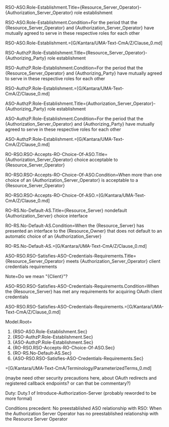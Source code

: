 RSO-ASO.Role-Establishment.Title={Resource_Server_Operator}-{Authorization_Server_Operator} role establishment

RSO-ASO.Role-Establishment.Condition=For the period that the {Resource_Server_Operator} and {Authorization_Server_Operator} have mutually agreed to serve in these respective roles for each other

RSO-ASO.Role-Establishment.=[G/Kantara/UMA-Text-CmA/Z/Clause_0.md]


RSO-AuthzP.Role-Establishment.Title={Resource_Server_Operator}-{Authorizing_Party} role establishment

RSO-AuthzP.Role-Establishment.Condition=For the period that the {Resource_Server_Operator} and {Authorizing_Party} have mutually agreed to serve in these respective roles for each other

RSO-AuthzP.Role-Establishment.=[G/Kantara/UMA-Text-CmA/Z/Clause_0.md]


ASO-AuthzP.Role-Establishment.Title={Authorization_Server_Operator}-{Authorizing_Party} role establishment

ASO-AuthzP.Role-Establishment.Condition=For the period that the {Authorization_Server_Operator} and {Authorizing_Party} have mutually agreed to serve in these respective roles for each other

ASO-AuthzP.Role-Establishment.=[G/Kantara/UMA-Text-CmA/Z/Clause_0.md]


RO-RSO.RSO-Accepts-RO-Choice-Of-ASO.Title={Authorization_Server_Operator} choice acceptable to {Resource_Server_Operator}

RO-RSO.RSO-Accepts-RO-Choice-Of-ASO.Condition=When more than one choice of an {Authorization_Server_Operator} is acceptable to a {Resource_Server_Operator}

RO-RSO.RSO-Accepts-RO-Choice-Of-ASO.=[G/Kantara/UMA-Text-CmA/Z/Clause_0.md]


RO-RS.No-Default-AS.Title={Resource_Server} nondefault {Authorization_Server} choice interface

RO-RS.No-Default-AS.Condition=When the {Resource_Server} has presented an interface to the {Resource_Owner} that does not default to an automatic choice of an {Authorization_Server}

RO-RS.No-Default-AS.=[G/Kantara/UMA-Text-CmA/Z/Clause_0.md]


ASO-RSO.RSO-Satisfies-ASO-Credentials-Requirements.Title={Resource_Server_Operator} meets {Authorization_Server_Operator} client credentials requirements

Note=Do we mean "{Client}"?

ASO-RSO.RSO-Satisfies-ASO-Credentials-Requirements.Condition=When the {Resource_Server} has met any requirements for acquiring OAuth client credentials

ASO-RSO.RSO-Satisfies-ASO-Credentials-Requirements.=[G/Kantara/UMA-Text-CmA/Z/Clause_0.md]


Model.Root=<ol><li>{RSO-ASO.Role-Establishment.Sec}<li>{RSO-AuthzP.Role-Establishment.Sec}<li>{ASO-AuthzP.Role-Establishment.Sec}<li>{RO-RSO.RSO-Accepts-RO-Choice-Of-ASO.Sec}<li>{RO-RS.No-Default-AS.Sec}<li>{ASO-RSO.RSO-Satisfies-ASO-Credentials-Requirements.Sec}</ol>

=[G/Kantara/UMA-Text-CmA/Terminology/ParameterizedTerms_0.md]


(maybe need other security precautions here, about OAuth redirects and registered callback endpoints? or can that be commentary?)

Duty:
Duty.1 of Introduce-Authorization-Server (probably reworded to be more formal)

Conditions precedent:
No preestablished ASO relationship with RSO: When the Authorization Server Operator has no preestablished relationship with the Resource Server Operator
